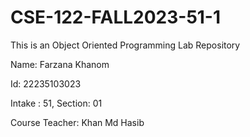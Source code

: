 # CSE-122-FALL2023-51-1
This is an Object Oriented Programming Lab Repository

Name: Farzana Khanom

Id: 22235103023

Intake : 51, Section: 01

Course Teacher: Khan Md Hasib
